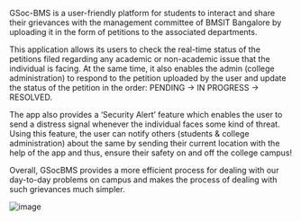 GSoc-BMS is a user-friendly platform for students to interact and share their
grievances with the management committee of BMSIT Bangalore by uploading it in
the form of petitions to the associated departments.

This application allows its users to check the real-time status of the petitions filed
regarding any academic or non-academic issue that the individual is facing. At the
same time, it also enables the admin (college administration) to respond to the
petition uploaded by the user and update the status of the petition in the order:
PENDING -> IN PROGRESS -> RESOLVED.

The app also provides a ‘Security Alert’ feature which enables the user to send a
distress signal whenever the individual faces some kind of threat. Using this
feature, the user can notify others (students & college administration) about the
same by sending their current location with the help of the app and thus, ensure
their safety on and off the college campus!

Overall, GSocBMS provides a more efficient process for dealing with our day-to-day
problems on campus and makes the process of dealing with such grievances much
simpler.

![image](https://github.com/Tps08/GSoc-BMS/assets/143953583/49d3118e-0bc0-45a5-a3ea-a1881dda53a7)
